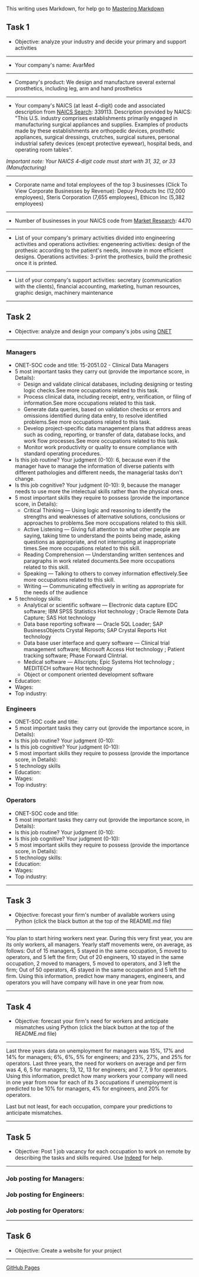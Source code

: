 This writing uses Markdown, for help go to [Mastering Markdown](https://guides.github.com/features/mastering-markdown/)

## Task 1
* Objective: analyze your industry and decide your primary and support activities
***
* Your company's name: AvarMed
***
* Company's product: We design and manufacture several external prosthetics, including leg, arm and hand prosthetics
***
* Your company's NAICS (at least 4-digit) code and associated description from [NAICS Search](https://www.naics.com/search/):  339113. Description provided by NAICS: "This U.S. industry comprises establishments primarily engaged in manufacturing surgical appliances and supplies. Examples of products made by these establishments are orthopedic devices, prosthetic appliances, surgical dressings, crutches, surgical sutures, personal industrial safety devices (except protective eyewear), hospital beds, and operating room tables".

*Important note: Your NAICS 4-digit code must start with 31, 32, or 33 (Manufacturing)*
***
* Corporate name and total employees of the top 3 businesses (Click To View Corporate Businesses by Revenue): Depuy Products Inc (12,000 employees), Steris Corporation (7,655 employees), Ethicon Inc (5,382 employees)
***
* Number of businesses in your NAICS code from [Market Research](https://www.naics.com/market-research/): 4470
***
* List of your company's primary activities divided into engineering activities and operations activities: 
engeneering activities: design of the prothesic according to the patient's needs, innovate in more efficient designs. 
Operations activities: 3-print the prothesics, build the prothesic once it is printed.
***
* List of your company's support activities: secretary (communication with the clients), financial accounting, marketing, human resources, graphic design, machinery maintenance
***

## Task 2
* Objective: analyze and design your company's jobs using [ONET](https://www.onetonline.org/) 
***
### Managers
* ONET-SOC code and title: 15-2051.02 - Clinical Data Managers
* 5 most important tasks they carry out (provide the importance score, in Details): 
    * Design and validate clinical databases, including designing or testing logic checks.See more occupations related to this task. 
    * Process clinical data, including receipt, entry, verification, or filing of information.See more occupations related to this task.
    * Generate data queries, based on validation checks or errors and omissions identified during data entry, to resolve identified problems.See more occupations related to this task.
    * Develop project-specific data management plans that address areas such as coding, reporting, or transfer of data, database locks, and work flow processes.See more occupations related to this task.
    * Monitor work productivity or quality to ensure compliance with standard operating procedures.
* Is this job routine? Your judgment (0-10): 6, because even if the manager have to manage the information of diverse patients with different pathologies and different needs, the managerial tasks don't change.
* Is this job cognitive? Your judgment (0-10): 9, because the manager needs to use more the intelectual skills rather than the physical ones.
* 5 most important skills they require to possess (provide the importance score, in Details): 
   * Critical Thinking — Using logic and reasoning to identify the strengths and weaknesses of alternative solutions, conclusions or approaches to problems.See more occupations related to this skill.
   * Active Listening — Giving full attention to what other people are saying, taking time to understand the points being made, asking questions as appropriate, and not interrupting at inappropriate times.See more occupations related to this skill.
   * Reading Comprehension — Understanding written sentences and paragraphs in work related documents.See more occupations related to this skill.
   * Speaking — Talking to others to convey information effectively.See more occupations related to this skill.
   * Writing — Communicating effectively in writing as appropriate for the needs of the audience
* 5 technology skills: 
   * Analytical or scientific software — Electronic data capture EDC software; IBM SPSS Statistics Hot technology ; Oracle Remote Data Capture; SAS Hot technology
   * Data base reporting software — Oracle SQL Loader; SAP BusinessObjects Crystal Reports; SAP Crystal Reports Hot technology
   * Data base user interface and query software — Clinical trial management software; Microsoft Access Hot technology ; Patient tracking software; Phase Forward Clintrial.
   * Medical software — Allscripts; Epic Systems Hot technology ; MEDITECH software Hot technology
   * Object or component oriented development software
* Education:
* Wages:
* Top industry:
### Engineers
* ONET-SOC code and title:
* 5 most important tasks they carry out (provide the importance score, in Details):
* Is this job routine? Your judgment (0-10):
* Is this job cognitive? Your judgment (0-10):
* 5 most important skills they require to possess (provide the importance score, in Details):
* 5 technology skills
* Education:
* Wages:
* Top industry:
### Operators
* ONET-SOC code and title:
* 5 most important tasks they carry out (provide the importance score, in Details):
* Is this job routine? Your judgment (0-10):
* Is this job cognitive? Your judgment (0-10):
* 5 most important skills they require to possess (provide the importance score, in Details):
* 5 technology skills:
* Education:
* Wages:
* Top industry:
***

## Task 3
* Objective: forecast your firm's number of available workers using Python (click the black button at the top of the README.md file)
***
You plan to start hiring workers next year. During this very first year, you are its only workers, all managers. Yearly staff movements were, on average, as follows: Out of 15 managers, 5 stayed in the same occupation, 5 moved to operators, and 5 left the firm; Out of 20 engineers, 10 stayed in the same occupation, 2 moved to managers, 5 moved to operators, and 3 left the firm; Out of 50 operators, 45 stayed in the same occupation and 5 left the firm. Using this information, predict how many managers, engineers, and operators you will have company will have in one year from now.
***

## Task 4
* Objective: forecast your firm's need for workers and anticipate mismatches using Python (click the black button at the top of the README.md file)
***
Last three years data on unemployment for managers was 15%, 17% and 14% for managers; 6%, 6%, 5% for engineers; and 23%, 27%, and 25% for operators. Last three years, the need for workers on average and per firm was 4, 6, 5 for managers; 13, 12, 13 for engineers; and 7, 7, 9 for operators. Using this information, predict how many workers your company will need in one year from now for each of its 3 occupations if unemployment is predicted to be 10% for managers, 4% for engineers, and 20% for operators. 

Last but not least, for each occupation, compare your predictions to anticipate mismatches.
***

## Task 5
* Objective: Post 1 job vacancy for each occupation to work on remote by describing the tasks and skills required. Use [Indeed](https://www.indeed.com/l-Remote-jobs.html) for help.
***
### Job posting for Managers:
### Job posting for Engineers:
### Job posting for Operators:
***

## Task 6
* Objective: Create a website for your project
***
[GitHub Pages](https://pages.github.com/)
